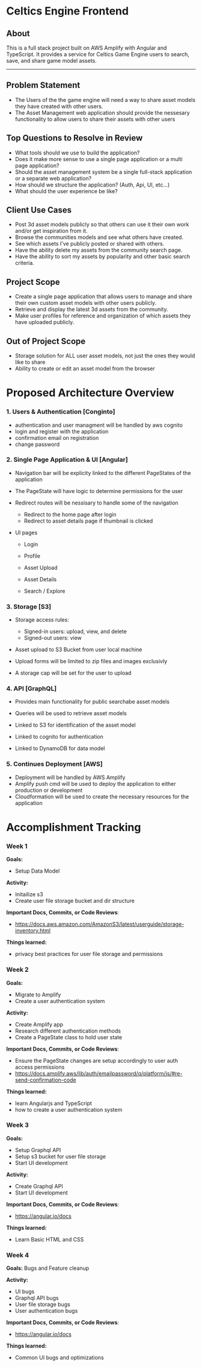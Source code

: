 # Celtics Engine Frontend

## About
This is a full stack project built on AWS Amplify with Angular and TypeScript. It provides a service for Celtics Game Engine users to search, save, and share game model assets.

---

## Problem Statement
- The Users of the the game engine will need a way to share asset models they have created with other users.
- The Asset Management web application should provide the nessesary functionality to allow users to share their assets with other users

## Top Questions to Resolve in Review
- What tools should we use to build the application?
- Does it make more sense to use a single page application or a multi page application?
- Should the asset management system be a single full-stack application or a separate web application?
- How should we structure the application? (Auth, Api, UI, etc...)
- What should the user experience be like?

## Client Use Cases
- Post 3d asset models publicly so that others can use it their own work and/or get inspiration from it.
- Browse the communities models and see what others have created.
- See which assets I've publicly posted or shared with others.
- Have the ability delete my assets from the community search page.
- Have the ability to sort my assets by popularity and other basic search criteria.

## Project Scope
- Create a single page application that allows users to manage and share their own custom asset models with other users publicly.
- Retrieve and display the latest 3d assets from the community.
- Make user profiles for reference and organization of which assets they have uploaded publicly.

## Out of Project Scope
- Storage solution for ALL user asset models, not just the ones they would like to share
- Ability to create or edit an asset model from the browser


# Proposed Architecture Overview

### 1. Users & Authentication [Conginto]
- authentication and user managment will be handled by aws cognito
- login and register with the application
- confirmation email on registration
- change password 

### 2. Single Page Application & UI [Angular] 

- Navigation bar will be explicity linked to the different PageStates of the 
application 

- The PageState will have logic to determine permissions for the user

- Redirect routes will be nessisary to handle some of the navigation
    - Redirect to the home page after login
    - Redirect to asset details page if thumbnail is clicked

- UI pages
    - Login 

    - Profile 
    - Asset Upload 
    - Asset Details
    - Search / Explore    

### 3. Storage [S3]
- Storage access rules:
    - Signed-in users: upload, view, and delete 
    - Signed-out users: view 

- Asset upload to S3 Bucket from user local machine
- Upload forms will be limited to zip files and images exclusivly
- A storage cap will be set for the user to upload

### 4. API [GraphQL]
- Provides main functionality for public searchabe asset models

- Queries will be used to retrieve asset models
- Linked to S3 for identification of the asset model
- Linked to cognito for authentication
- Linked to DynamoDB for data model

### 5. Continues Deployment [AWS]
- Deployment will be handled by AWS Amplify
- Amplify push cmd will be used to deploy the application to either production or development
- Cloudformation will be used to create the necessary resources for the application



# Accomplishment Tracking

### Week 1

**Goals:**
- Setup Data Model

**Activity:**
- Initailize s3 
- Create user file storage bucket and dir structure

**Important Docs, Commits, or Code Reviews**:
- https://docs.aws.amazon.com/AmazonS3/latest/userguide/storage-inventory.html

**Things learned:**
- privacy best practices for user file storage and permissions

### Week 2

**Goals:**
- Migrate to Amplify
- Create a user authentication system

**Activity:** 
- Create Amplify app 
- Research different authentication methods
- Create a PageState class to hold user state

**Important Docs, Commits, or Code Reviews**:
- Ensure the PageState changes are setup accordingly to user auth access permissions
- https://docs.amplify.aws/lib/auth/emailpassword/q/platform/js/#re-send-confirmation-code

**Things learned:**
- learn Angularjs and TypeScript
- how to create a user authentication system

### Week 3
  
**Goals:**
- Setup Graphql API
- Setup s3 bucket for user file storage
- Start UI development

**Activity:**
- Create Graphql API
- Start UI development

**Important Docs, Commits, or Code Reviews**:
- https://angular.io/docs

**Things learned:**
- Learn Basic HTML and CSS

### Week 4

**Goals:**
Bugs and Feature cleanup 

**Activity:**
- UI bugs
- Graphql API bugs
- User file storage bugs
- User authentication bugs

**Important Docs, Commits, or Code Reviews**:
- https://angular.io/docs

**Things learned:**
- Common UI bugs and optimizations

